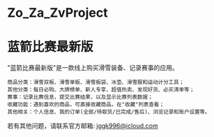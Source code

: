 # Zo_Za_ZvProject
# 蓝箭比赛最新版

"蓝箭比赛最新版"是一款线上购买滑雪装备、记录赛事的应用。

    商品分类：滑雪双板、滑雪单板、滑雪板袋、冰壶、滑雪服和运动计分工具；
    其他分类：每日必购、大牌榜单、新人专享、超值热卖、发现好货、必买清单等；
    赛事：记录比赛信息，提交比赛结果，以及显示比赛列表数据；
    收藏功能：遇到喜欢的商品，可直接收藏商品，在"收藏"列表查看；
    其他相关：个人信息、我的订单(全部/待取货/已完成/售后)、浏览记录和账户设置等。

  若有其他问题，请联系官方邮箱: jggk996@icloud.com
